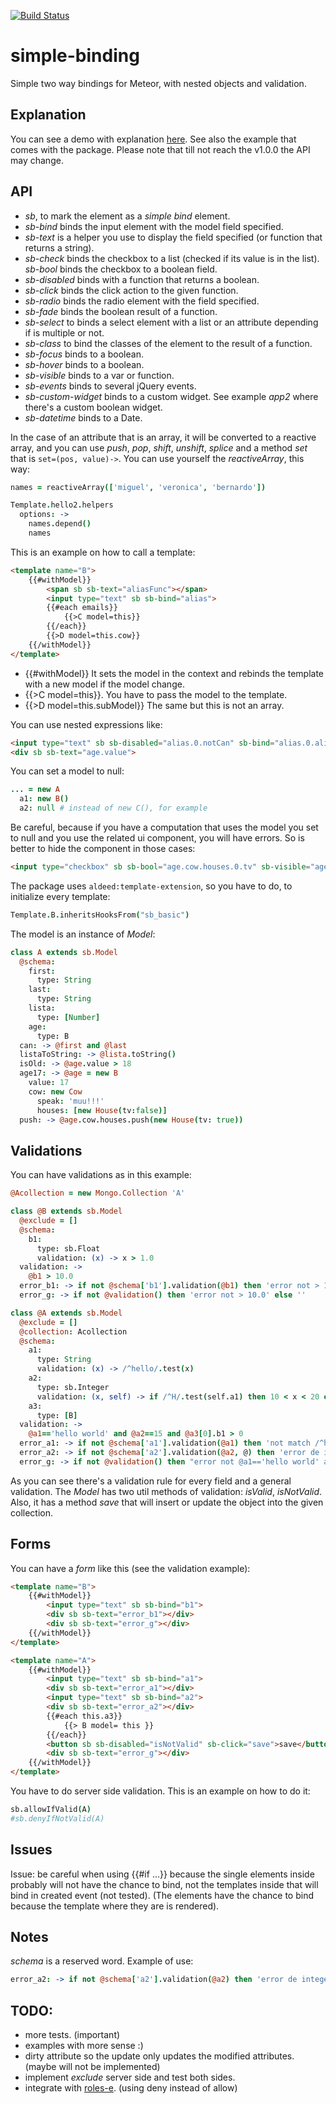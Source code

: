 [![Build Status](https://travis-ci.org/miguelalarcos/simple-binding.svg)](https://travis-ci.org/miguelalarcos/simple-binding)

simple-binding
==============
Simple two way bindings for Meteor, with nested objects and validation.

Explanation
-----------
You can see a demo with explanation [here](http://simple-binding.meteor.com). See also the example that comes with the package.
Please note that till not reach the v1.0.0 the API may change.

API
---

* *sb*, to mark the element as a *simple bind* element.
* *sb-bind* binds the input element with the model field specified.
* *sb-text* is a helper you use to display the field specified (or function that returns a string).
* *sb-check* binds the checkbox to a list (checked if its value is in the list).
  *sb-bool* binds the checkbox to a boolean field.
* *sb-disabled* binds with a function that returns a boolean.
* *sb-click* binds the click action to the given function.
* *sb-radio* binds the radio element with the field specified.
* *sb-fade* binds the boolean result of a function.
* *sb-select* to binds a select element with a list or an attribute depending if is multiple or not.
* *sb-class* to bind the classes of the element to the result of a function.
* *sb-focus* binds to a boolean.
* *sb-hover* binds to a boolean.
* *sb-visible* binds to a var or function.
* *sb-events* binds to several jQuery events.
* *sb-custom-widget* binds to a custom widget. See example *app2* where there's a custom boolean widget.
* *sb-datetime* binds to a Date.

In the case of an attribute that is an array, it will be converted to a reactive array, and you can use *push*, *pop*, *shift*, *unshift*, *splice* and a method *set* that is ```set=(pos, value)->```. You can use yourself the *reactiveArray*, this way:

```coffee
names = reactiveArray(['miguel', 'veronica', 'bernardo'])

Template.hello2.helpers
  options: ->
    names.depend()
    names
```

This is an example on how to call a template:

```html
<template name="B">
    {{#withModel}}
        <span sb sb-text="aliasFunc"></span>
        <input type="text" sb sb-bind="alias">
        {{#each emails}}
            {{>C model=this}}
        {{/each}}
        {{>D model=this.cow}}
    {{/withModel}}
</template>
```

* {{#withModel}} It sets the model in the context and rebinds the template with a new model if the model change.
* {{>C model=this}}. You have to pass the model to the template.
* {{>D model=this.subModel}} The same but this is not an array.

You can use nested expressions like:

```html
<input type="text" sb sb-disabled="alias.0.notCan" sb-bind="alias.0.alias">
<div sb sb-text="age.value">
```

You can set a model to null:

```coffee
... = new A
  a1: new B()
  a2: null # instead of new C(), for example
```

Be careful, because if you have a computation that uses the model you set to null and you use the related ui component, you will have errors.
So is better to hide the component in those cases:

```html
<input type="checkbox" sb sb-bool="age.cow.houses.0.tv" sb-visible="age.cow.houses.0">
```

The package uses ```aldeed:template-extension```, so you have to do, to initialize every template:

```coffee
Template.B.inheritsHooksFrom("sb_basic")
```

The model is an instance of *Model*:

```coffee
class A extends sb.Model
  @schema:
    first:
      type: String
    last:
      type: String
    lista:
      type: [Number]
    age:
      type: B
  can: -> @first and @last
  listaToString: -> @lista.toString()
  isOld: -> @age.value > 18
  age17: -> @age = new B
    value: 17
    cow: new Cow
      speak: 'muu!!!'
      houses: [new House(tv:false)]
  push: -> @age.cow.houses.push(new House(tv: true))
```

Validations
-----------
You can have validations as in this example:

```coffee
@Acollection = new Mongo.Collection 'A'

class @B extends sb.Model
  @exclude = []
  @schema:
    b1:
      type: sb.Float
      validation: (x) -> x > 1.0
  validation: ->
    @b1 > 10.0
  error_b1: -> if not @schema['b1'].validation(@b1) then 'error not > 1.0' else ''
  error_g: -> if not @validation() then 'error not > 10.0' else ''

class @A extends sb.Model
  @exclude = []
  @collection: Acollection
  @schema:
    a1:
      type: String
      validation: (x) -> /^hello/.test(x)
    a2:
      type: sb.Integer
      validation: (x, self) -> if /^H/.test(self.a1) then 10 < x < 20 else x>0
    a3:
      type: [B]
  validation: ->
    @a1=='hello world' and @a2==15 and @a3[0].b1 > 0
  error_a1: -> if not @schema['a1'].validation(@a1) then 'not match /^hello/' else ''
  error_a2: -> if not @schema['a2'].validation(@a2, @) then 'error de integer 10<x<20' else ''
  error_g: -> if not @validation() then "error not @a1=='hello world' and @a2==15 and @a3[0].b1 > 0" else ''
```

As you can see there's a validation rule for every field and a general validation.
The *Model* has two util methods of validation: *isValid*, *isNotValid*.
Also, it has a method *save* that will insert or update the object into the given collection.

Forms
-----

You can have a *form* like this (see the validation example):

```html
<template name="B">
    {{#withModel}}
        <input type="text" sb sb-bind="b1">
        <div sb sb-text="error_b1"></div>
        <div sb sb-text="error_g"></div>
    {{/withModel}}
</template>

<template name="A">
    {{#withModel}}
        <input type="text" sb sb-bind="a1">
        <div sb sb-text="error_a1"></div>
        <input type="text" sb sb-bind="a2">
        <div sb sb-text="error_a2"></div>
        {{#each this.a3}}
            {{> B model= this }}
        {{/each}}
        <button sb sb-disabled="isNotValid" sb-click="save">save</button>
        <div sb sb-text="error_g"></div>
    {{/withModel}}
</template>
```


You have to do server side validation. This is an example on how to do it:
```coffee
sb.allowIfValid(A)
#sb.denyIfNotValid(A)
```

Issues
------
Issue: be careful when using {{#if ...}} because the single elements inside probably will not have the chance to bind, not the templates inside that will bind in created event (not tested).
(The elements have the chance to bind because the template where they are is rendered).

Notes
-----
*schema* is a reserved word. Example of use:
```coffee
error_a2: -> if not @schema['a2'].validation(@a2) then 'error de integer 10<x<20' else ''
```

TODO:
-----
* more tests. (important)
* examples with more sense :)
* dirty attribute so the update only updates the modified attributes. (maybe will not be implemented)
* implement *exclude* server side and test both sides.
* integrate with [roles-e](https://github.com/miguelalarcos/roles-e). (using deny instead of allow)


